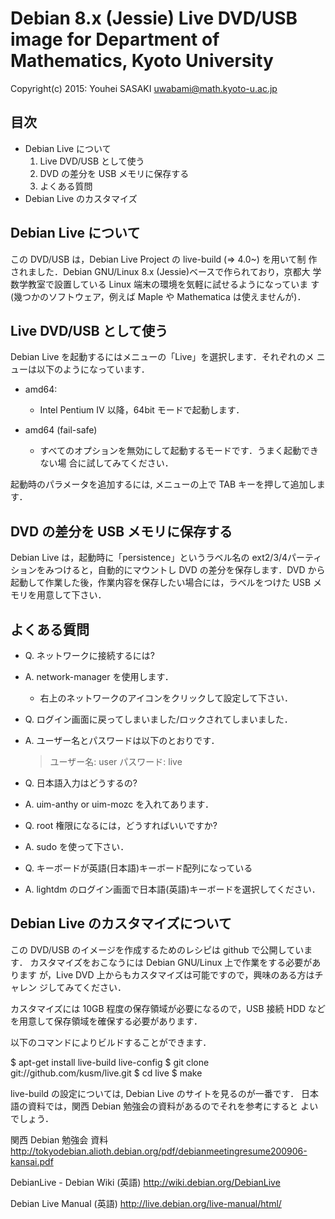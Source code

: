 Debian 8.x (Jessie) Live DVD/USB image for Department of Mathematics, Kyoto University
======================================================================================

Copyright(c) 2015: Youhei SASAKI <uwabami@math.kyoto-u.ac.jp>

目次
----

* Debian Live について
  1. Live DVD/USB として使う
  2. DVD の差分を USB メモリに保存する
  3. よくある質問
* Debian Live のカスタマイズ


Debian Live について
--------------------

この DVD/USB は，Debian Live Project の live-build (=> 4.0~) を用いて制
作されました．Debian GNU/Linux 8.x (Jessie)ベースで作られており，京都大
学数学教室で設置している Linux 端末の環境を気軽に試せるようになっていま
す(幾つかのソフトウェア，例えば Maple や Mathematica は使えませんが)．

Live DVD/USB として使う
-----------------------

Debian Live を起動するにはメニューの「Live」を選択します．それぞれのメ
ニューは以下のようになっています．

* amd64:
  * Intel Pentium IV 以降，64bit モードで起動します．

* amd64 (fail-safe)
  * すべてのオプションを無効にして起動するモードです．うまく起動できない場
    合に試してみてください．

起動時のパラメータを追加するには, メニューの上で TAB キーを押して追加します．

DVD の差分を USB メモリに保存する
---------------------------------

Debian Live は，起動時に「persistence」というラベル名の ext2/3/4パーティ
ションをみつけると，自動的にマウントし DVD の差分を保存します．DVD から
起動して作業した後，作業内容を保存したい場合には，ラベルをつけた USB メ
モリを用意して下さい．

よくある質問
-------------

* Q. ネットワークに接続するには?
* A. network-manager を使用します．
  * 右上のネットワークのアイコンをクリックして設定して下さい．

* Q. ログイン画面に戻ってしまいました/ロックされてしまいました．
* A. ユーザー名とパスワードは以下のとおりです．

  > ユーザー名: user
  > パスワード: live

* Q. 日本語入力はどうするの?
* A. uim-anthy or uim-mozc を入れてあります．

* Q. root 権限になるには，どうすればいいですか?
* A. sudo を使って下さい．

* Q. キーボードが英語(日本語)キーボード配列になっている
* A. lightdm のログイン画面で日本語(英語)キーボードを選択してください．

Debian Live のカスタマイズについて
-----------------------------------

この DVD/USB のイメージを作成するためのレシピは github で公開しています．
カスタマイズをおこなうには Debian GNU/Linux 上で作業をする必要があります
が，Live DVD 上からもカスタマイズは可能ですので，興味のある方はチャレン
ジしてみてください．

カスタマイズには 10GB 程度の保存領域が必要になるので，USB 接続 HDD など
を用意して保存領域を確保する必要があります．

以下のコマンドによりビルドすることができます．

 $ apt-get install live-build live-config 
 $ git clone git://github.com/kusm/live.git
 $ cd live
 $ make

live-build の設定については, Debian Live のサイトを見るのが一番です．
日本語の資料では，関西 Debian 勉強会の資料があるのでそれを参考にすると
よいでしょう．

関西 Debian 勉強会  資料
http://tokyodebian.alioth.debian.org/pdf/debianmeetingresume200906-kansai.pdf

DebianLive - Debian Wiki (英語)
http://wiki.debian.org/DebianLive

Debian Live Manual (英語)
http://live.debian.org/live-manual/html/
